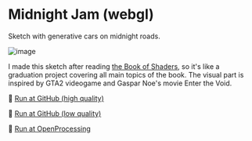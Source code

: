 # Midnight Jam (webgl)
Sketch with generative cars on midnight roads.

![image](https://user-images.githubusercontent.com/38255514/163983518-ab0e2326-2cd8-452f-9aa6-f9832b8a6ede.png)

I made this sketch after reading [the Book of Shaders](https://thebookofshaders.com/), so it's like a graduation project covering all main topics of the book. The visual part is inspired by GTA2 videogame and Gaspar Noe's movie Enter the Void. 

🚀 [Run at GitHub (high quality)](https://hayabuzo.github.io/Midnight-Jam/)

💾 [Run at GitHub (low quality)](https://hayabuzo.github.io/Midnight-Jam/?q=1)

🏓 [Run at OpenProcessing](https://openprocessing.org/sketch/1524213)
